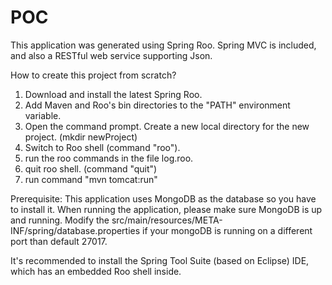 POC
===

This application was generated using Spring Roo. Spring MVC is included, and also a RESTful web service supporting Json.

How to create this project from scratch?


1. Download and install the latest Spring Roo.
2. Add Maven and Roo's bin directories to the "PATH" environment variable.
3. Open the command prompt. Create a new local directory for the new project. (mkdir newProject)
4. Switch to Roo shell (command "roo").
5. run the roo commands in the file log.roo.
6. quit roo shell.  (command "quit")
7. run command "mvn tomcat:run"

Prerequisite: This application uses MongoDB as the database so you have to install it.
When running the application, please make sure MongoDB is up and running.
Modify the src/main/resources/META-INF/spring/database.properties if your mongoDB is running on a different port than default 27017.

It's recommended to install the Spring Tool Suite (based on Eclipse) IDE, which has an embedded Roo shell inside.





